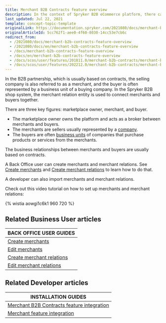```yaml
---
title: Merchant B2B Contracts feature overview
description: In the context of Spryker B2B eCommerce platform, there can be three key figures- marketplace owner, merchant, and buyer.
last_updated: Jul 22, 2021
template: concept-topic-template
originalLink: https://documentation.spryker.com/2021080/docs/merchant-b2b-contracts-feature-overview
originalArticleId: 5cc762f1-aee0-4f60-8030-14cc53e7cb6c
redirect_from:
  - /2021080/docs/merchant-b2b-contracts-feature-overview
  - /2021080/docs/en/merchant-b2b-contracts-feature-overview
  - /docs/merchant-b2b-contracts-feature-overview
  - /docs/en/merchant-b2b-contracts-feature-overview
  - /docs/scos/user/features/201811.0/merchant-b2b-contracts/merchant-b2b-contracts.html
  - /docs/scos/user/features/202212.0/merchant-b2b-contracts/merchant-b2b-contracts.html
---
```


In the B2B partnership, which is usually based on contracts, the selling company is also referred to as a merchant, and the buyer is often represented by a business unit of a buying company. In the Spryker B2B shop system, the merchant relation entity is used to connect merchants and buyers together.

There are three key figures: marketplace owner, merchant, and buyer.

* The marketplace owner owns the platform and acts as a broker between merchants and buyers.
* The merchants are sellers usually represented by a [company](/docs/pbc/all/customer-relationship-management/{{page.version}}/company-account-feature-overview/company-accounts-overview.html#company).
* The buyers are often [business units](/docs/pbc/all/customer-relationship-management/{{page.version}}/company-account-feature-overview/business-units-overview.html) of companies that purchase products or services from the merchants.

The business relationships between merchants and buyers are usually based on contracts.

A Back Office user can create merchants and merchant relations. See [Create merchants](/docs/scos/user/back-office-user-guides/{{page.version}}/regular-shop/manage-in-the-back-office/create-merchants.html) and [Create merchant relations](/docs/scos/user/back-office-user-guides/{{page.version}}/regular-shop/manage-in-the-back-office/create-merchant-relations.html) to learn how to do that.

A developer can also import merchants and merchant relations.

Check out this video tutorial on how to set up merchants and merchant relations:

{% wistia aowgi1c6k1 960 720 %}

## Related Business User articles

|BACK OFFICE USER GUIDES|
|---|
| [Create merchants](/docs/scos/user/back-office-user-guides/{{page.version}}/regular-shop/manage-in-the-back-office/create-merchants.html)  |
| [Edit merchants](/docs/scos/user/back-office-user-guides/{{page.version}}/regular-shop/manage-in-the-back-office/edit-merchants.html)  |
| [Create merchant relations](/docs/scos/user/back-office-user-guides/{{page.version}}/regular-shop/manage-in-the-back-office/create-merchant-relations.html)  |
| [Edit merchant relations](/docs/scos/user/back-office-user-guides/{{page.version}}/regular-shop/manage-in-the-back-office/edit-merchant-relations.html)  |

## Related Developer articles

|INSTALLATION GUIDES  |
|---------|
| [Merchant B2B Contracts feature integration](/docs/pbc/all/merchant-management/{{page.version}}/regular-shop/install-and-upgrade/install-the-merchant-b2b-contracts-feature.html)   |
| [Merchant feature integration](/docs/pbc/all/merchant-management/{{page.version}}/regular-shop/install-and-upgrade/install-the-merchant-feature.html)  |
